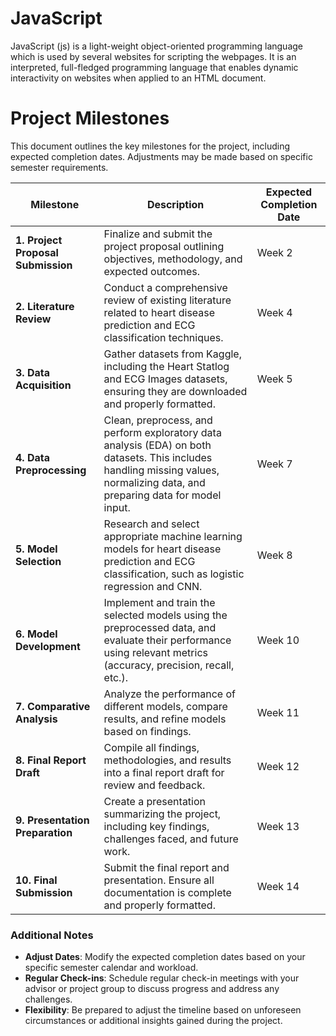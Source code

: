 # JavaScript
JavaScript (js) is a light-weight object-oriented programming language which is used by several websites for scripting the webpages. It is an interpreted, full-fledged programming language that enables dynamic interactivity on websites when applied to an HTML document.


# Project Milestones

This document outlines the key milestones for the project, including expected completion dates. Adjustments may be made based on specific semester requirements.

| **Milestone**                             | **Description**                                                 | **Expected Completion Date** |
|-------------------------------------------|---------------------------------------------------------------|------------------------------|
| **1. Project Proposal Submission**        | Finalize and submit the project proposal outlining objectives, methodology, and expected outcomes. | Week 2                       |
| **2. Literature Review**                  | Conduct a comprehensive review of existing literature related to heart disease prediction and ECG classification techniques. | Week 4                       |
| **3. Data Acquisition**                   | Gather datasets from Kaggle, including the Heart Statlog and ECG Images datasets, ensuring they are downloaded and properly formatted. | Week 5                       |
| **4. Data Preprocessing**                 | Clean, preprocess, and perform exploratory data analysis (EDA) on both datasets. This includes handling missing values, normalizing data, and preparing data for model input. | Week 7                       |
| **5. Model Selection**                    | Research and select appropriate machine learning models for heart disease prediction and ECG classification, such as logistic regression and CNN. | Week 8                       |
| **6. Model Development**                  | Implement and train the selected models using the preprocessed data, and evaluate their performance using relevant metrics (accuracy, precision, recall, etc.). | Week 10                      |
| **7. Comparative Analysis**               | Analyze the performance of different models, compare results, and refine models based on findings. | Week 11                      |
| **8. Final Report Draft**                 | Compile all findings, methodologies, and results into a final report draft for review and feedback. | Week 12                      |
| **9. Presentation Preparation**           | Create a presentation summarizing the project, including key findings, challenges faced, and future work. | Week 13                      |
| **10. Final Submission**                  | Submit the final report and presentation. Ensure all documentation is complete and properly formatted. | Week 14                      |

### Additional Notes
- **Adjust Dates**: Modify the expected completion dates based on your specific semester calendar and workload.
- **Regular Check-ins**: Schedule regular check-in meetings with your advisor or project group to discuss progress and address any challenges.
- **Flexibility**: Be prepared to adjust the timeline based on unforeseen circumstances or additional insights gained during the project.
